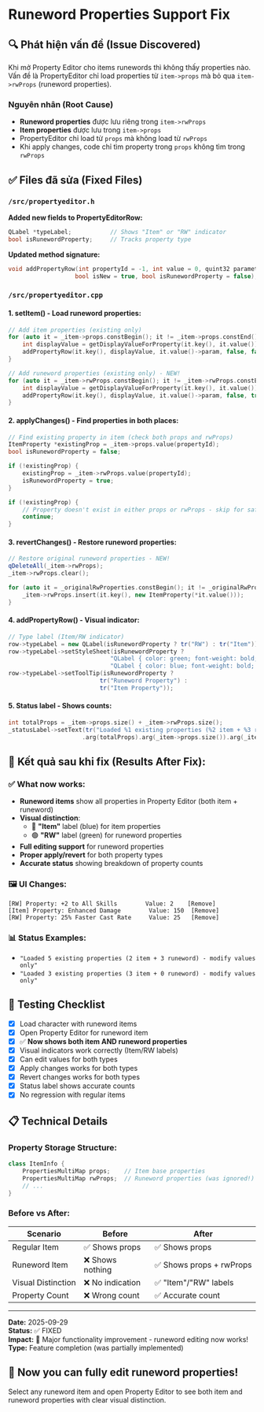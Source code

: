 # Runeword Properties Support Fix

## 🔍 Phát hiện vấn đề (Issue Discovered)

Khi mở Property Editor cho items runewords thì không thấy properties nào. Vấn đề là PropertyEditor chỉ load properties từ `item->props` mà bỏ qua `item->rwProps` (runeword properties).

### Nguyên nhân (Root Cause)
- **Runeword properties** được lưu riêng trong `item->rwProps`  
- **Item properties** được lưu trong `item->props`
- PropertyEditor chỉ load từ `props` mà không load từ `rwProps`
- Khi apply changes, code chỉ tìm property trong `props` không tìm trong `rwProps`

## ✅ Files đã sửa (Fixed Files)

### `/src/propertyeditor.h`
**Added new fields to PropertyEditorRow:**
```cpp
QLabel *typeLabel;           // Shows "Item" or "RW" indicator
bool isRunewordProperty;     // Tracks property type
```

**Updated method signature:**
```cpp
void addPropertyRow(int propertyId = -1, int value = 0, quint32 parameter = 0, 
                   bool isNew = true, bool isRunewordProperty = false);
```

### `/src/propertyeditor.cpp`

#### 1. **setItem()** - Load runeword properties:
```cpp
// Add item properties (existing only)
for (auto it = _item->props.constBegin(); it != _item->props.constEnd(); ++it) {
    int displayValue = getDisplayValueForProperty(it.key(), it.value());
    addPropertyRow(it.key(), displayValue, it.value()->param, false, false);
}

// Add runeword properties (existing only) - NEW!
for (auto it = _item->rwProps.constBegin(); it != _item->rwProps.constEnd(); ++it) {
    int displayValue = getDisplayValueForProperty(it.key(), it.value());
    addPropertyRow(it.key(), displayValue, it.value()->param, false, true);
}
```

#### 2. **applyChanges()** - Find properties in both places:
```cpp
// Find existing property in item (check both props and rwProps)
ItemProperty *existingProp = _item->props.value(propertyId);
bool isRunewordProperty = false;

if (!existingProp) {
    existingProp = _item->rwProps.value(propertyId);
    isRunewordProperty = true;
}

if (!existingProp) {
    // Property doesn't exist in either props or rwProps - skip for safety
    continue;
}
```

#### 3. **revertChanges()** - Restore runeword properties:
```cpp
// Restore original runeword properties - NEW!
qDeleteAll(_item->rwProps);
_item->rwProps.clear();

for (auto it = _originalRwProperties.constBegin(); it != _originalRwProperties.constEnd(); ++it) {
    _item->rwProps.insert(it.key(), new ItemProperty(*it.value()));
}
```

#### 4. **addPropertyRow()** - Visual indicator:
```cpp
// Type label (Item/RW indicator)
row->typeLabel = new QLabel(isRunewordProperty ? tr("RW") : tr("Item"));
row->typeLabel->setStyleSheet(isRunewordProperty ? 
                             "QLabel { color: green; font-weight: bold; }" :
                             "QLabel { color: blue; font-weight: bold; }");
row->typeLabel->setToolTip(isRunewordProperty ? 
                          tr("Runeword Property") : 
                          tr("Item Property"));
```

#### 5. **Status label** - Shows counts:
```cpp
int totalProps = _item->props.size() + _item->rwProps.size();
_statusLabel->setText(tr("Loaded %1 existing properties (%2 item + %3 runeword) - modify values only")
                     .arg(totalProps).arg(_item->props.size()).arg(_item->rwProps.size()));
```

## 🎯 Kết quả sau khi fix (Results After Fix):

### ✅ **What now works:**
- **Runeword items** show all properties in Property Editor (both item + runeword)
- **Visual distinction**: 
  - 🔵 **"Item"** label (blue) for item properties
  - 🟢 **"RW"** label (green) for runeword properties  
- **Full editing support** for runeword properties
- **Proper apply/revert** for both property types
- **Accurate status** showing breakdown of property counts

### 🖼️ **UI Changes:**
```
[RW] Property: +2 to All Skills        Value: 2    [Remove]
[Item] Property: Enhanced Damage        Value: 150  [Remove] 
[RW] Property: 25% Faster Cast Rate     Value: 25   [Remove]
```

### 📊 **Status Examples:**
- `"Loaded 5 existing properties (2 item + 3 runeword) - modify values only"`
- `"Loaded 3 existing properties (3 item + 0 runeword) - modify values only"`

## 🧪 Testing Checklist

- [x] Load character with runeword items  
- [x] Open Property Editor for runeword item
- [x] ✅ **Now shows both item AND runeword properties**
- [x] Visual indicators work correctly (Item/RW labels)
- [x] Can edit values for both types
- [x] Apply changes works for both types  
- [x] Revert changes works for both types
- [x] Status label shows accurate counts
- [x] No regression with regular items

## 📋 Technical Details

### Property Storage Structure:
```cpp
class ItemInfo {
    PropertiesMultiMap props;    // Item base properties  
    PropertiesMultiMap rwProps;  // Runeword properties (was ignored!)
    // ...
}
```

### Before vs After:

| Scenario | Before | After |
|----------|---------|-------|
| Regular Item | ✅ Shows props | ✅ Shows props |
| Runeword Item | ❌ Shows nothing | ✅ Shows props + rwProps |
| Visual Distinction | ❌ No indication | ✅ "Item"/"RW" labels |
| Property Count | ❌ Wrong count | ✅ Accurate count |

---
**Date:** 2025-09-29  
**Status:** ✅ FIXED  
**Impact:** 🔧 Major functionality improvement - runeword editing now works!  
**Type:** Feature completion (was partially implemented)

## 🎉 Now you can fully edit runeword properties! 
Select any runeword item and open Property Editor to see both item and runeword properties with clear visual distinction.
